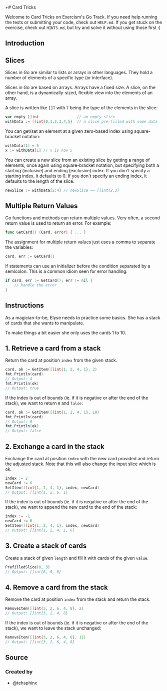 +# Card Tricks

Welcome to Card Tricks on Exercism's Go Track.
If you need help running the tests or submitting your code, check out `HELP.md`.
If you get stuck on the exercise, check out `HINTS.md`, but try and solve it without using those first :)

## Introduction

## Slices

Slices in Go are similar to lists or arrays in other languages. They hold a number of elements of a specific type (or interface).

Slices in Go are based on arrays. Arrays have a fixed size. A slice, on the other hand, is a dynamically-sized, flexible view into the elements of an array.

A slice is written like `[]T` with `T` being the type of the elements in the slice:

```go
var empty []int                 // an empty slice
withData := []int{0,1,2,3,4,5}  // a slice pre-filled with some data
```

You can get/set an element at a given zero-based index using square-bracket notation:

```go
withData[1] = 5
x := withData[1] // x is now 5
```

You can create a new slice from an existing slice by getting a range of elements, once again using square-bracket notation, but specifying both a starting (inclusive) and ending (exclusive) index.
If you don't specify a starting index, it defaults to 0.
If you don't specify an ending index, it defaults to the length of the slice.

```go
newSlice := withData[2:4] // newSlice == []int{2,3}
```

## Multiple Return Values

Go functions and methods can return multiple values.
Very often, a second return value is used to return an error.
For example:

```go
func GetCard() (Card, error) { ... }
```

The assignment for multiple return values just uses a comma to separate the variables:

```go
card, err := GetCard()
```

If statements can use an initializer before the condition separated by a semicolon.
This is a common idiom seen for error handling:

```go
if card, err := GetCard(); err != nil {
    // handle the error
}
```

## Instructions

As a magician-to-be, Elyse needs to practice some basics. She has a stack of cards that she wants to manipulate.

To make things a bit easier she only uses the cards 1 to 10.

## 1. Retrieve a card from a stack

Return the card at position `index` from the given stack.

```go
card, ok := GetItem([]int{1, 2, 4, 1}, 2)
fmt.Println(card)
// Output: 4
fmt.Println(ok)
// Output: true
```

If the index is out of bounds (ie. if it is negative or after the end of the stack), we want to return `0` and `false`:

```go
card, ok := GetItem([]int{1, 2, 4, 1}, 10)
fmt.Println(card)
// Output: 0
fmt.Println(ok)
// Output: false
```

## 2. Exchange a card in the stack

Exchange the card at position `index` with the new card provided and return the adjusted stack.
Note that this will also change the input slice which is ok.

```go
index := 2
newCard := 6
SetItem([]int{1, 2, 4, 1}, index, newCard)
// Output: []int{1, 2, 6, 1}
```

If the index is out of bounds (ie. if it is negative or after the end of the stack), we want to append the new card to the end of the stack:

```go
index := -1
newCard := 6
SetItem([]int{1, 2, 4, 1}, index, newCard)
// Output: []int{1, 2, 4, 1, 6}
```

## 3. Create a stack of cards

Create a stack of given `length` and fill it with cards of the given `value`.

```go
PrefilledSlice(8, 3)
// Output: []int{8, 8, 8}
```

## 4. Remove a card from the stack

Remove the card at position `index` from the stack and return the stack.

```go
RemoveItem([]int{3, 2, 6, 4, 8}, 2)
// Output: []int{3, 2, 4, 8}
```

If the index is out of bounds (ie. if it is negative or after the end of the stack), we want to leave the stack unchanged:

```go
RemoveItem([]int{3, 2, 6, 4, 8}, 11)
// Output: []int{3, 2, 6, 4, 8}
```

## Source

### Created by

- @tehsphinx
